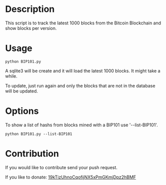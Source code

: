 Description
===========

This script is to track the latest 1000 blocks from the Bitcoin Blockchain and
show blocks per version.

Usage
=====
`python BIP101.py`

A sqlite3 will be create and it will load the latest 1000 blocks. It might take
a while.

To update, just run again and only the blocks that are not in the database will
be updated.

Options
=======
To show a list of hashs from blocks mined with a BIP101 use '--list-BIP101'.

`python BIP101.py --list-BIP101`

Contribution
===========
If you would like to contribute send your push request.

If you like to donate: [19kTizUhnoCqofijNX5xPmGKmjDpz2hBMF](https://blockchain.info/address/19kTizUhnoCqofijNX5xPmGKmjDpz2hBMF)

